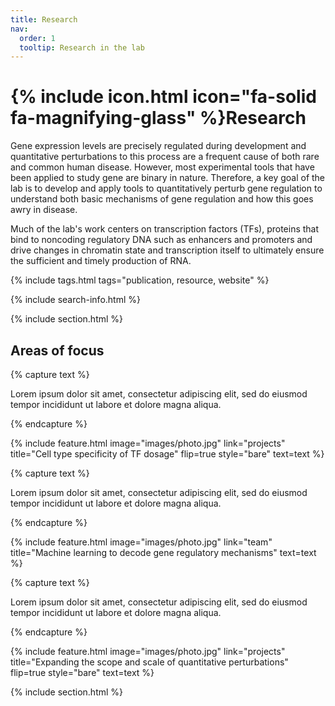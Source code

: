 ```yaml
---
title: Research
nav:
  order: 1
  tooltip: Research in the lab
---
```


# {% include icon.html icon="fa-solid fa-magnifying-glass" %}Research

Gene expression levels are precisely regulated during development and quantitative perturbations to this process are a frequent cause of both rare and common human disease. However, most experimental tools that have been applied to study gene are binary in nature. Therefore,  a key goal of the lab is to develop and apply tools to quantitatively perturb gene regulation to understand both basic mechanisms of gene regulation and how this goes awry in disease.

Much of the lab's work centers on transcription factors (TFs), proteins that bind to noncoding regulatory DNA such as enhancers and promoters and drive changes in chromatin state and transcription itself to ultimately ensure the sufficient and timely production of RNA.

{% include tags.html tags="publication, resource, website" %}

{% include search-info.html %}

{% include section.html %}

## Areas of focus

{% capture text %}

Lorem ipsum dolor sit amet, consectetur adipiscing elit, sed do eiusmod tempor incididunt ut labore et dolore magna aliqua.


{% endcapture %}

{%
  include feature.html
  image="images/photo.jpg"
  link="projects"
  title="Cell type specificity of TF dosage"
  flip=true
  style="bare"
  text=text
%}

{% capture text %}

Lorem ipsum dolor sit amet, consectetur adipiscing elit, sed do eiusmod tempor incididunt ut labore et dolore magna aliqua.


{% endcapture %}

{%
  include feature.html
  image="images/photo.jpg"
  link="team"
  title="Machine learning to decode gene regulatory mechanisms"
  text=text
%}

{% capture text %}

Lorem ipsum dolor sit amet, consectetur adipiscing elit, sed do eiusmod tempor incididunt ut labore et dolore magna aliqua.


{% endcapture %}

{%
  include feature.html
  image="images/photo.jpg"
  link="projects"
  title="Expanding the scope and scale of quantitative perturbations"
  flip=true
  style="bare"
  text=text
%}

{% include section.html %}

